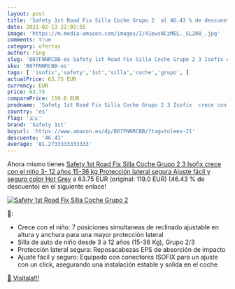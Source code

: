 ```yaml
---
layout: post
title: 'Safety 1st Road Fix Silla Coche Grupo 2  al 46.43 % de descuento'
date: 2021-02-13 22:03:55
image: 'https://m.media-amazon.com/images/I/41ewsNCzMEL._SL200_.jpg'
comments: true
category: ofertas
author: ring
slug: 'B07FNNRCBB-es Safety 1st Road Fix Silla Coche Grupo 2 3 Isofix crece con...'
sku: 'B07FNNRCBB-es'
tags: [ 'isofix','safety','1st','silla','coche','grupo', ]
actualPrice: 63.75 EUR
currency: EUR
price: 63.75
comparePrice: 119.0 EUR
prodname: 'Safety 1st Road Fix Silla Coche Grupo 2 3 Isofix  crece con el niño 3- 12 años  15-36 kg   Protección lateral segura  Ajuste fácil y seguro  color Hot Grey'
country: 'es'
flag: '🇪🇸'
brand: 'Safety 1st'
buyurl: 'https://www.amazon.es/dp/B07FNNRCBB/?tag=tolees-21'
descuento: '46.43'
average: '81.2733333333333'
---
```


Ahora mismo tienes [Safety 1st Road Fix Silla Coche Grupo 2 3 Isofix  crece con el niño 3- 12 años  15-36 kg   Protección lateral segura  Ajuste fácil y seguro  color Hot Grey](https://www.amazon.es/dp/B07FNNRCBB/?tag=tolees-21) a 63.75 EUR (original: 119.0 EUR) (46.43 %  de descuento) en el siguiente enlace!

[![Safety 1st Road Fix Silla Coche Grupo 2 ](https://m.media-amazon.com/images/I/41ewsNCzMEL._SL200_.jpg)](https://www.amazon.es/dp/B07FNNRCBB/?tag=tolees-21)

🔎:

- Crece con el niño: 7 posiciones simultaneas de reclinado ajustable en altura y anchura para una mayor protección lateral
- Silla de auto de niño desde 3 a 12 años (15-36 Kg), Grupo 2/3
- Protección lateral segura: Reposacabezas EPS de absorción de impacto
- Ajuste fácil y seguro: Equipado con conectores ISOFIX para un ajuste con un click, asegurando una instalación estable y solida en el coche

[🛒 Visítala!!!](https://www.amazon.es/dp/B07FNNRCBB/?tag=tolees-21)
